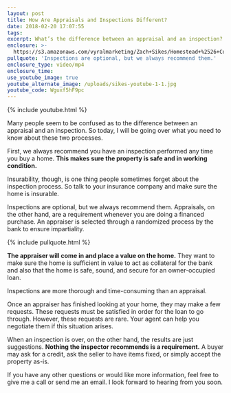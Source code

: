 ```yaml
---
layout: post
title: How Are Appraisals and Inspections Different?
date: 2018-02-20 17:07:55
tags:
excerpt: What’s the difference between an appraisal and an inspection? Let’s find out.
enclosure: >-
  https://s3.amazonaws.com/vyralmarketing/Zach+Sikes/Homestead+%2526+Co-+How+Are+Appraisals+and+Inspections+Different%253F.mp4
pullquote: 'Inspections are optional, but we always recommend them.'
enclosure_type: video/mp4
enclosure_time:
use_youtube_image: true
youtube_alternate_image: /uploads/sikes-youtube-1-1.jpg
youtube_code: Wguxf5hF9pc
---
```


{% include youtube.html %}

Many people seem to be confused as to the difference between an appraisal and an inspection. So today, I will be going over what you need to know about these two processes.

First, we always recommend you have an inspection performed any time you buy a home. **This makes sure the property is safe and in working condition.**

Insurability, though, is one thing people sometimes forget about the inspection process. So talk to your insurance company and make sure the home is insurable.

Inspections are optional, but we always recommend them. Appraisals, on the other hand, are a requirement whenever you are doing a financed purchase. An appraiser is selected through a randomized process by the bank to ensure impartiality.

{% include pullquote.html %}

**The appraiser will come in and place a value on the home.** They want to make sure the home is sufficient in value to act as collateral for the bank and also that the home is safe, sound, and secure for an owner-occupied loan.

Inspections are more thorough and time-consuming than an appraisal.

Once an appraiser has finished looking at your home, they may make a few requests. These requests must be satisfied in order for the loan to go through. However, these requests are rare. Your agent can help you negotiate them if this situation arises.

When an inspection is over, on the other hand, the results are just suggestions. **Nothing the inspector recommends is a requirement.** A buyer may ask for a credit, ask the seller to have items fixed, or simply accept the property as-is.

If you have any other questions or would like more information, feel free to give me a call or send me an email. I look forward to hearing from you soon.